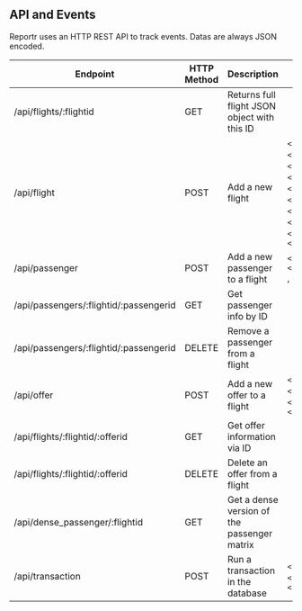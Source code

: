 ## API and Events

Reportr uses an HTTP REST API to track events. Datas are always JSON encoded.

| Endpoint | HTTP Method | Description | Arguments |
| -------- | ----------- | ----------- | --------- |
| /api/flights/:flightid | GET | Returns full flight JSON object with this ID |  |
| /api/flight | POST | Add a new flight | `<string>airline`,`<int>flight_no`,`<string>date`,`<string>from`,`<string>to`,`<string>takeoff`,`<string>landing`,`<string>model`,`<int>first_rows`,`<int>econ_rows`|
| /api/passenger | POST | Add a new passenger to a flight | `<string>flight_id`, `<string>passenger_id` , `<int>row`, `<int>col`|
| /api/passengers/:flightid/:passengerid | GET | Get passenger info by ID | |
| /api/passengers/:flightid/:passengerid | DELETE| Remove a passenger from a flight | |
| /api/offer | POST | Add a new offer to a flight | `<string>to`, `<string>from`, `<string>flight_id`, `<int>price` |
| /api/flights/:flightid/:offerid | GET | Get offer information via ID |  |
| /api/flights/:flightid/:offerid | DELETE | Delete an offer from a flight |  |
| /api/dense_passenger/:flightid| GET | Get a dense version of the passenger matrix |  |
| /api/transaction | POST | Run a transaction in the database | `<string>flight_id`, `<string>offier_id`, `<string>txn_id` |
